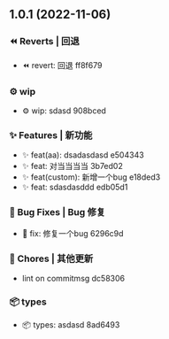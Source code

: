 ## 1.0.1 (2022-11-06)


### ⏪ Reverts | 回退

* ⏪ revert: 回退 ff8f679


### ⚙️ wip

* ⚙️ wip: sdasd 908bced


### ✨ Features | 新功能

* ✨ feat(aa): dsadasdasd e504343
* ✨ feat: 对当当当当 3b7ed02
* ✨ feat(custom): 新增一个bug e18ded3
* ✨ feat: sdasdasddd edb05d1


### 🐞 Bug Fixes | Bug 修复

* 🐞 fix: 修复一个bug 6296c9d


### 🐳 Chores | 其他更新

* lint on commitmsg dc58306


### 📦 types

* 📦 types: asdasd 8ad6493



